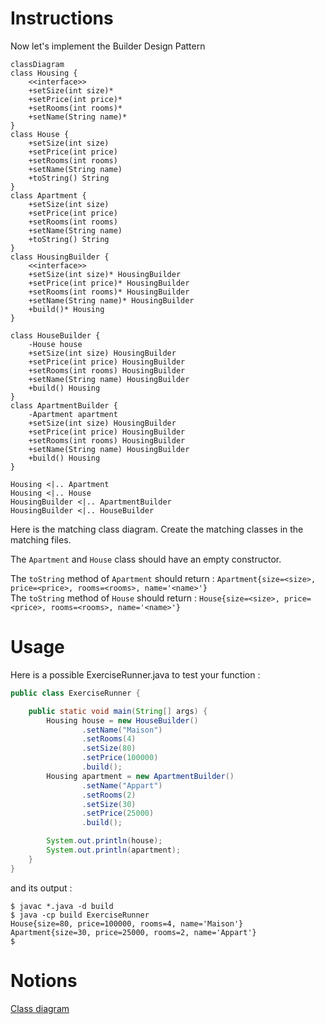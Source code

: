 # Instructions

Now let's implement the Builder Design Pattern

```mermaid
classDiagram
class Housing {
    <<interface>>
    +setSize(int size)*
    +setPrice(int price)*
    +setRooms(int rooms)*
    +setName(String name)*
}
class House {
    +setSize(int size)
    +setPrice(int price)
    +setRooms(int rooms)
    +setName(String name)
    +toString() String
}
class Apartment {
    +setSize(int size)
    +setPrice(int price)
    +setRooms(int rooms)
    +setName(String name)
    +toString() String
}
class HousingBuilder {
    <<interface>>
    +setSize(int size)* HousingBuilder
    +setPrice(int price)* HousingBuilder
    +setRooms(int rooms)* HousingBuilder
    +setName(String name)* HousingBuilder
    +build()* Housing
}

class HouseBuilder {
    -House house
    +setSize(int size) HousingBuilder
    +setPrice(int price) HousingBuilder
    +setRooms(int rooms) HousingBuilder
    +setName(String name) HousingBuilder
    +build() Housing
}
class ApartmentBuilder {
    -Apartment apartment
    +setSize(int size) HousingBuilder
    +setPrice(int price) HousingBuilder
    +setRooms(int rooms) HousingBuilder
    +setName(String name) HousingBuilder
    +build() Housing
}

Housing <|.. Apartment
Housing <|.. House
HousingBuilder <|.. ApartmentBuilder
HousingBuilder <|.. HouseBuilder

```

Here is the matching class diagram. Create the matching classes in the matching files.

The `Apartment` and `House` class should have an empty constructor.

The `toString` method of `Apartment` should return : `Apartment{size=<size>, price=<price>, rooms=<rooms>, name='<name>'}`  
The `toString` method of `House` should return : `House{size=<size>, price=<price>, rooms=<rooms>, name='<name>'}`

# Usage

Here is a possible ExerciseRunner.java to test your function :

```java
public class ExerciseRunner {

    public static void main(String[] args) {
        Housing house = new HouseBuilder()
                .setName("Maison")
                .setRooms(4)
                .setSize(80)
                .setPrice(100000)
                .build();
        Housing apartment = new ApartmentBuilder()
                .setName("Appart")
                .setRooms(2)
                .setSize(30)
                .setPrice(25000)
                .build();

        System.out.println(house);
        System.out.println(apartment);
    }
}
```
          
and its output :
```shell
$ javac *.java -d build
$ java -cp build ExerciseRunner 
House{size=80, price=100000, rooms=4, name='Maison'}
Apartment{size=30, price=25000, rooms=2, name='Appart'}
$
```

# Notions
[Class diagram](https://fr.wikipedia.org/wiki/Diagramme_de_classes)  

